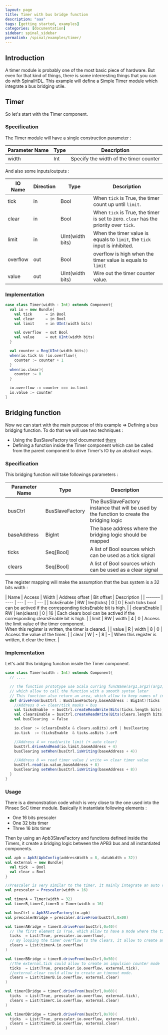 ```yaml
---
layout: page
title: Timer with bus bridge function
description: "aaa"
tags: [getting started, examples]
categories: [documentation]
sidebar: spinal_sidebar
permalink: /spinal/examples/timer/
---
```


## Introduction
A timer module is probably one of the most basic piece of hardware. But even for that kind of things, there is some interresting things that you can do with SpinalHDL. This example will define a Simple Timer module which integrate a bus bridging utile.

## Timer
So let's start with the Timer component.

### Specification
The Timer module will have a single construction parameter :

| Parameter Name  |  Type  | Description |
| ------- | ---- | ---- |
| width | Int | Specify the width of the timer counter |

And also some inputs/outputs :

| IO Name  | Direction | Type  | Description |
| ------- | ---- | ---- | ---- |
| tick | in | Bool | When `tick` is True, the timer count up until `limit`. |
| clear | in | Bool | When `tick` is True, the timer is set to zero. `clear` has the priority over `tick`. |
| limit | in |  UInt(width bits) | When the timer value is equals to `limit`, the `tick` input is inhibited. |
| overflow | out | Bool | overflow is high when the timer value is equals to `limit`  |
| value | out | UInt(width bits)  | Wire out the timer counter value. |

### Implementation

```scala
case class Timer(width : Int) extends Component{
  val io = new Bundle{
    val tick      = in Bool
    val clear     = in Bool
    val limit     = in UInt(width bits)

    val overflow  = out Bool
    val value     = out UInt(width bits)
  }

  val counter = Reg(UInt(width bits))
  when(io.tick && !io.overflow){
    counter := counter + 1
  }
  when(io.clear){
    counter := 0
  }

  io.overflow := counter === io.limit
  io.value := counter
}
```

## Bridging function
Now we can start with the main purpose of this example => Defining a bus bridging function. To do that we will use two techniques :

- Using the BusSlaveFactory tool documented [there](/SpinalDoc/spinal/lib/bus_slave_factory/)
- Defining a function inside the Timer component which can be called from the parent component to drive Timer's IO by an abstract ways.

### Specification
This bridging function will take followings parameters :

| Parameter Name  |  Type  | Description |
| ------- | ---- | ---- |
| busCtrl | BusSlaveFactory | The BusSlaveFactory instance that will be used by the function to create the bridging logic |
| baseAddress | BigInt | The base address where the bridging logic should be mapped |
| ticks | Seq[Bool] | A list of Bool sources which can be used as a tick signal |
| clears | Seq[Bool] | A list of Bool sources which can be used as a clear signal|

The register mapping will make the assumption that the bus system is a 32 bits width :

| Name | Access | Width | Address offset | Bit offset |  Description |
| ------- | ---- | --- | --- | --- |
| ticksEnable | RW | len(ticks) | 0 | 0 | Each ticks bool can be actived if the corresponding ticksEnable bit is high. |
| clearsEnable | RW | len(clears) | 0 | 16 | Each clears bool can be actived if the corresponding clearsEnable bit is high. |
| limit | RW | width | 4  | 0 | Access the limit value of the timer component.<br> When this register is written, the timer is cleared. |
| value | R | width | 8  | 0 | Access the value of the timer. |
| clear | W | - | 8  | - | When this register is written, it clear the timer. |

### Implementation
Let's add this bridging function inside the Timer component.

```scala
case class Timer(width : Int) extends Component{
  // ....

  // The function prototype use Scala curring funcName(arg1,arg2)(arg3,arg3)
  // which allow to call the function with a smooth syntax later
  // This function also return an area, which allow to keep names of inner signals into the generated VHDL/Verilog.
  def driveFrom(busCtrl : BusSlaveFactory,baseAddress : BigInt)(ticks : Seq[Bool],clears : Seq[Bool]) = new Area {
    //Address 0 => clear/tick masks + bus
    val ticksEnable  = busCtrl.createReadWrite(Bits(ticks.length bits),baseAddress + 0,0) init(0)
    val clearsEnable = busCtrl.createReadWrite(Bits(clears.length bits),baseAddress + 0,16) init(0)
    val busClearing  = False

    io.clear := (clearsEnable & clears.asBits).orR | busClearing
    io.tick  := (ticksEnable  & ticks.asBits ).orR

    //Address 4 => read/write limit (+ auto clear)
    busCtrl.driveAndRead(io.limit,baseAddress + 4)
    busClearing setWhen(busCtrl.isWriting(baseAddress + 4))

    //Address 8 => read timer value / write => clear timer value
    busCtrl.read(io.value,baseAddress + 8)
    busClearing setWhen(busCtrl.isWriting(baseAddress + 8))
  }
}
```

### Usage
There is a demonstration code which is very close to the one used into the Pinsec SoC timer module. Basically it instantiate following elements :

- One 16 bits prescaler
- One 32 bits timer
- Three 16 bits timer

Then by using an Apb3SlaveFactory and functions defined inside the Timers, it create a bridging logic between the APB3 bus and all instantiated components.

```scala
val apb = Apb3(ApbConfig(addressWidth = 8, dataWidth = 32))
val external = new Bundle{
  val tick  = Bool
  val clear = Bool
}

//Prescaler is very similar to the timer, it mainly integrate an auto reload logic.
val prescaler = Prescaler(width = 16)

val timerA = Timer(width = 32)
val timerB,timerC,timerD = Timer(width = 16)

val busCtrl = Apb3SlaveFactory(io.apb)
val prescalerBridge = prescaler.driveFrom(busCtrl,0x00)

val timerABridge = timerA.driveFrom(busCtrl,0x40)(
  // The first element is True, which allow to have a mode where the timer is always counting up.
  ticks  = List(True, prescaler.io.overflow),
  // By looping the timer overflow to the clears, it allow to create an autoreload mode.
  clears = List(timerA.io.overflow)           
)

val timerBBridge = timerB.driveFrom(busCtrl,0x50)(
  //The external.tick could allow to create an impulsion counter mode
  ticks  = List(True, prescaler.io.overflow, external.tick),  
  //external.clear could allow to create an timeout mode.
  clears = List(timerB.io.overflow, external.clear)          
)

val timerCBridge = timerC.driveFrom(busCtrl,0x60)(
  ticks  = List(True, prescaler.io.overflow, external.tick),
  clears = List(timerC.io.overflow, external.clear)
)

val timerDBridge = timerD.driveFrom(busCtrl,0x70)(
  ticks  = List(True, prescaler.io.overflow, external.tick),
  clears = List(timerD.io.overflow, external.clear)
)
```
